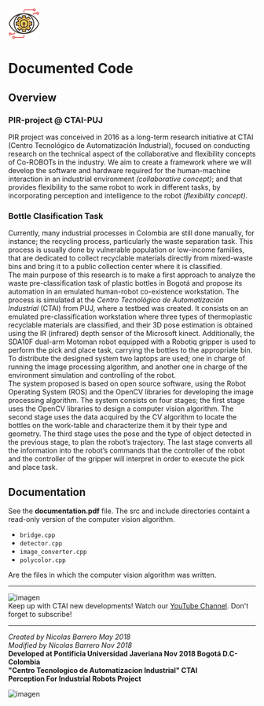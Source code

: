![imagen](https://raw.githubusercontent.com/ctaipuj/lenny_vision/master/lenny_vision.png)
# Documented Code 

## Overview

### PIR-project @ CTAI-PUJ

PIR project was conceived in 2016 as a long-term research initiative at CTAI (Centro Tecnológico de Automatización Industrial), focused on conducting research on the technical aspect of the collaborative and flexibility concepts of Co-ROBOTs in the industry. We aim to create a framework where we will develop the software and hardware required for the human-machine interaction in an industrial environment *(collaborative concept)*; and that provides flexibility to the same robot to work in different tasks, by incorporating perception and intelligence to the robot *(flexibility concept)*.

### Bottle Clasification Task

Currently, many industrial processes in Colombia are still done manually, for instance; the recycling process, particularly the waste separation task. This process is usually done by vulnerable population or low-income families, that are dedicated to collect recyclable materials directly from mixed-waste bins and bring it to a public collection center where it is classified.  
The main purpose of this research is to make a first approach to analyze the waste pre-classification task of plastic bottles in Bogotá and propose its automation in an emulated human-robot co-existence workstation. The process is simulated at the *Centro Tecnológico de Automatización Industrial* (CTAI) from PUJ, where a testbed was created. It consists on an emulated pre-classification workstation where three types of  thermoplastic recyclable materials are classified, and their 3D pose estimation is obtained using the IR (infrared) depth sensor of the Microsoft kinect. 
Additionally, the SDA10F dual-arm Motoman robot equipped with a Robotiq gripper is used to perform the pick and place task, carrying the bottles to the appropriate bin. To distribute the designed system two laptops are used; one in charge of running the image processing algorithm, and another one in charge of the environment simulation and controlling of the robot.  
The system proposed is based on open source software, using the Robot Operating System (ROS) and the OpenCV libraries for developing the image processing algorithm. The system consists on four stages; the first stage uses the OpenCV libraries to design a computer vision algorithm. The second stage uses the data acquired by the CV algorithm to locate the bottles on the work-table and characterize them it by their type and geometry. The third stage uses the pose and the type of object detected in the previous stage, to plan the robot’s trajectory. The last stage converts all the information into the robot’s commands that the controller of the robot and the controller of the gripper will interpret in order to execute the pick and place task. 

## Documentation

See the **documentation.pdf** file. The src and include directories containt a read-only version of the computer vision algorithm.
* `bridge.cpp`
* `detector.cpp`
* `image_converter.cpp`
* `polycolor.cpp`

Are the files in which the computer vision algorithm was written.

***
![imagen](https://bit.ly/2QOK5D6)  
Keep up with CTAI new developments! Watch our [YouTube Channel](https://www.youtube.com/channel/UC06RetpipAkfxl98UfEc21w). 
Don't forget to subscribe!
***
*Created by Nicolas Barrero May 2018*  
*Modified by Nicolas Barrero Nov 2018*  
**Developed at Pontificia Universidad Javeriana Nov 2018 Bogotá D.C-Colombia**  
**"Centro Tecnologico de Automatizacion Industrial" CTAI  
Perception For Industrial Robots Project**

![imagen](https://bit.ly/2qVzHyL)
